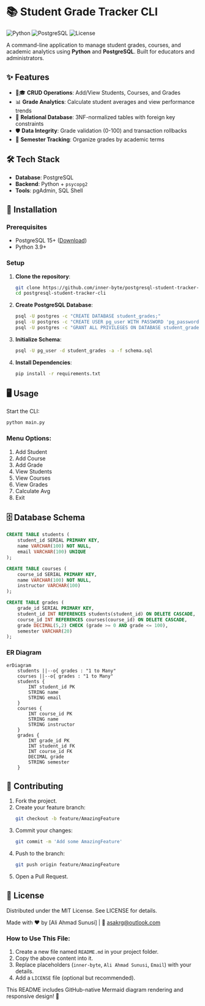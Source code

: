 # 📚 Student Grade Tracker CLI

![Python](https://img.shields.io/badge/Python-3.9%2B-blue?logo=python)
![PostgreSQL](https://img.shields.io/badge/PostgreSQL-15%2B-336791?logo=postgresql)
![License](https://img.shields.io/badge/License-MIT-green)

A command-line application to manage student grades, courses, and academic analytics using **Python** and **PostgreSQL**. Built for educators and administrators.


## ✨ Features

- 🧑🎓 **CRUD Operations**: Add/View Students, Courses, and Grades
- 📊 **Grade Analytics**: Calculate student averages and view performance trends
- 🔗 **Relational Database**: 3NF-normalized tables with foreign key constraints
- 🛡️ **Data Integrity**: Grade validation (0-100) and transaction rollbacks
- 📅 **Semester Tracking**: Organize grades by academic terms


## 🛠️ Tech Stack

- **Database**: PostgreSQL
- **Backend**: Python + `psycopg2`
- **Tools**: pgAdmin, SQL Shell


## 🚀 Installation

### Prerequisites
- PostgreSQL 15+ ([Download](https://www.postgresql.org/download/))
- Python 3.9+

### Setup
1. **Clone the repository**:
   ```bash
   git clone https://github.com/inner-byte/postgresql-student-tracker-cli.git
   cd postgresql-student-tracker-cli
   ```

2. **Create PostgreSQL Database**:
   ```bash
   psql -U postgres -c "CREATE DATABASE student_grades;"
   psql -U postgres -c "CREATE USER pg_user WITH PASSWORD 'pg_password';"
   psql -U postgres -c "GRANT ALL PRIVILEGES ON DATABASE student_grades TO pg_user;"
   ```

3. **Initialize Schema**:
   ```bash
   psql -U pg_user -d student_grades -a -f schema.sql
   ```

4. **Install Dependencies**:
   ```bash
   pip install -r requirements.txt
   ```


## 🖥️ Usage

Start the CLI:
```bash
python main.py
```

### Menu Options:
1. Add Student
2. Add Course
3. Add Grade
4. View Students
5. View Courses
6. View Grades
7. Calculate Avg
8. Exit


## 🗄️ Database Schema

```sql
CREATE TABLE students (
    student_id SERIAL PRIMARY KEY,
    name VARCHAR(100) NOT NULL,
    email VARCHAR(100) UNIQUE
);

CREATE TABLE courses (
    course_id SERIAL PRIMARY KEY,
    name VARCHAR(100) NOT NULL,
    instructor VARCHAR(100)
);

CREATE TABLE grades (
    grade_id SERIAL PRIMARY KEY,
    student_id INT REFERENCES students(student_id) ON DELETE CASCADE,
    course_id INT REFERENCES courses(course_id) ON DELETE CASCADE,
    grade DECIMAL(5,2) CHECK (grade >= 0 AND grade <= 100),
    semester VARCHAR(20)
);
```

### ER Diagram

```mermaid
erDiagram
    students ||--o{ grades : "1 to Many"
    courses ||--o{ grades : "1 to Many"
    students {
        INT student_id PK
        STRING name
        STRING email
    }
    courses {
        INT course_id PK
        STRING name
        STRING instructor
    }
    grades {
        INT grade_id PK
        INT student_id FK
        INT course_id FK
        DECIMAL grade
        STRING semester
    }
```



## 🤝 Contributing

1. Fork the project.
2. Create your feature branch:
   ```bash
   git checkout -b feature/AmazingFeature
   ```
3. Commit your changes:
   ```bash
   git commit -m 'Add some AmazingFeature'
   ```
4. Push to the branch:
   ```bash
   git push origin feature/AmazingFeature
   ```
5. Open a Pull Request.



## 📜 License

Distributed under the MIT License. See LICENSE for details.

Made with ❤️ by [Ali Ahmad Sunusi] | 📧 asakrg@outlook.com



### How to Use This File:

1. Create a new file named `README.md` in your project folder.
2. Copy the above content into it.
3. Replace placeholders (`inner-byte`, `Ali Ahmad Sunusi`, `Email`) with your details.
4. Add a `LICENSE` file (optional but recommended).

This README includes GitHub-native Mermaid diagram rendering and responsive design! 🚀
